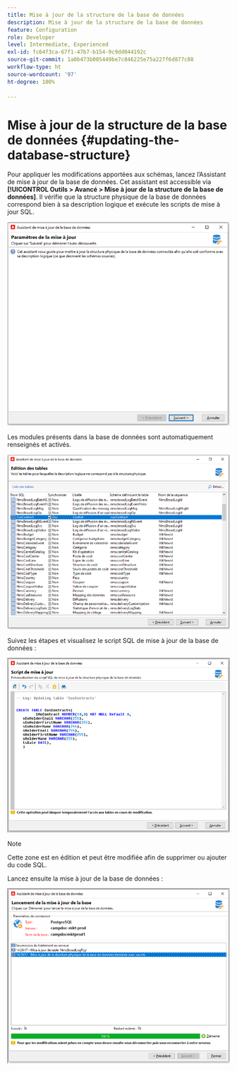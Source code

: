 ```yaml
---
title: Mise à jour de la structure de la base de données
description: Mise à jour de la structure de la base de données
feature: Configuration
role: Developer
level: Intermediate, Experienced
exl-id: fc64f3ca-67f1-47b7-b154-9c9dd044192c
source-git-commit: 1a0b473b005449be7c846225e75a227f6d877c88
workflow-type: ht
source-wordcount: '97'
ht-degree: 100%

---
```


# Mise à jour de la structure de la base de données {#updating-the-database-structure}

Pour appliquer les modifications apportées aux schémas, lancez l’Assistant de mise à jour de la base de données. Cet assistant est accessible via **[!UICONTROL Outils > Avancé > Mise à jour de la structure de la base de données]**. Il vérifie que la structure physique de la base de données correspond bien à sa description logique et exécute les scripts de mise à jour SQL.

![](assets/schema_update.png)

Les modules présents dans la base de données sont automatiquement renseignés et activés.

![](assets/schema_update_select2.png)

Suivez les étapes et visualisez le script SQL de mise à jour de la base de données :

![](assets/schema_update2.png)

>[!NOTE]
>
>Cette zone est en édition et peut être modifiée afin de supprimer ou ajouter du code SQL.

Lancez ensuite la mise à jour de la base de données :

![](assets/schema_update3.png)
